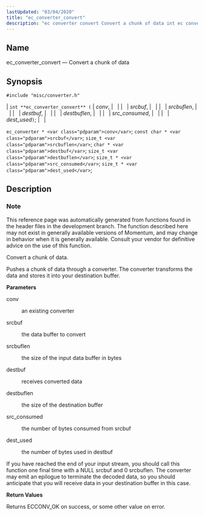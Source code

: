 ```yaml
---
lastUpdated: "03/04/2020"
title: "ec_converter_convert"
description: "ec converter convert Convert a chunk of data int ec converter convert conv srcbuf srcbuflen destbuf destbuflen src consumed dest used ec converter conv const char srcbuf size t srcbuflen char destbuf size t destbuflen size t src consumed size t dest used This reference page was automatically generated from..."
---
```


<a name="apis.ec_converter_convert"></a> 
## Name

ec_converter_convert — Convert a chunk of data

## Synopsis

`#include "misc/converter.h"`

| `int **ec_converter_convert** (` | <var class="pdparam">conv</var>, |   |
|   | <var class="pdparam">srcbuf</var>, |   |
|   | <var class="pdparam">srcbuflen</var>, |   |
|   | <var class="pdparam">destbuf</var>, |   |
|   | <var class="pdparam">destbuflen</var>, |   |
|   | <var class="pdparam">src_consumed</var>, |   |
|   | <var class="pdparam">dest_used</var>`)`; |   |

`ec_converter * <var class="pdparam">conv</var>`;
`const char * <var class="pdparam">srcbuf</var>`;
`size_t <var class="pdparam">srcbuflen</var>`;
`char * <var class="pdparam">destbuf</var>`;
`size_t <var class="pdparam">destbuflen</var>`;
`size_t * <var class="pdparam">src_consumed</var>`;
`size_t * <var class="pdparam">dest_used</var>`;<a name="idp57423728"></a> 
## Description

### Note

This reference page was automatically generated from functions found in the header files in the development branch. The function described here may not exist in generally available versions of Momentum, and may change in behavior when it is generally available. Consult your vendor for definitive advice on the use of this function.

Convert a chunk of data.

Pushes a chunk of data through a converter. The converter transforms the data and stores it into your destination buffer.

**<a name="idp57427152"></a> Parameters**

<dl class="variablelist">

<dt>conv</dt>

<dd>

an existing converter

</dd>

<dt>srcbuf</dt>

<dd>

the data buffer to convert

</dd>

<dt>srcbuflen</dt>

<dd>

the size of the input data buffer in bytes

</dd>

<dt>destbuf</dt>

<dd>

receives converted data

</dd>

<dt>destbuflen</dt>

<dd>

the size of the destination buffer

</dd>

<dt>src_consumed</dt>

<dd>

the number of bytes consumed from srcbuf

</dd>

<dt>dest_used</dt>

<dd>

the number of bytes used in destbuf

</dd>

</dl>

If you have reached the end of your input stream, you should call this function one final time with a NULL srcbuf and 0 srcbuflen. The converter may emit an epilogue to terminate the decoded data, so you should anticipate that you will receive data in your destination buffer in this case.

**<a name="idp57441744"></a> Return Values**

Returns ECCONV_OK on success, or some other value on error.
